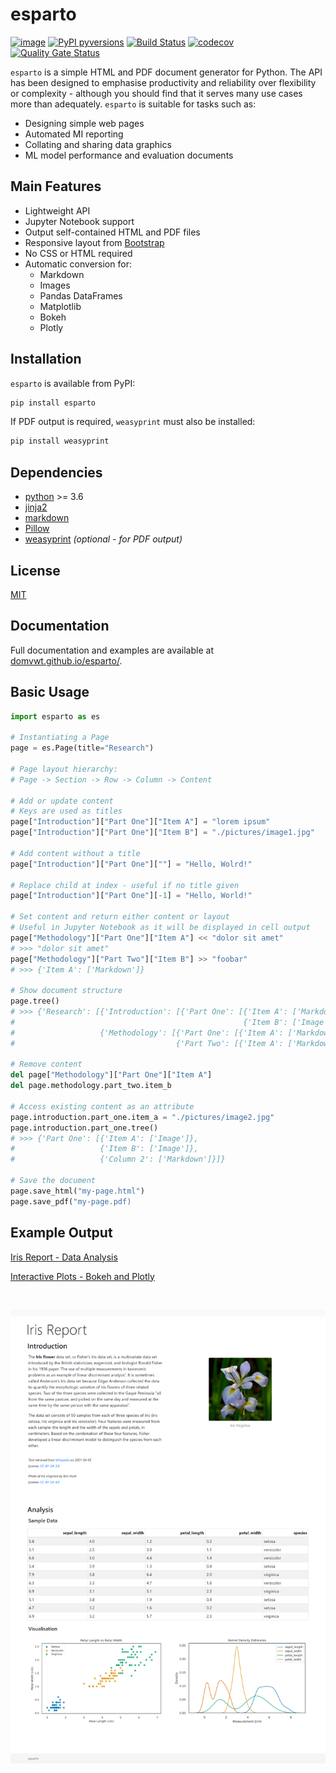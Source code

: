 esparto
=======

[![image](https://img.shields.io/pypi/v/esparto.svg)](https://pypi.python.org/pypi/esparto)
[![PyPI pyversions](https://img.shields.io/pypi/pyversions/esparto.svg)](https://pypi.python.org/pypi/esparto/)
[![Build Status](https://travis-ci.com/domvwt/esparto.svg?branch=main)](https://travis-ci.com/domvwt/esparto)
[![codecov](https://codecov.io/gh/domvwt/esparto/branch/main/graph/badge.svg?token=35J8NZCUYC)](https://codecov.io/gh/domvwt/esparto)
[![Quality Gate Status](https://sonarcloud.io/api/project_badges/measure?project=domvwt_esparto&metric=alert_status)](https://sonarcloud.io/dashboard?id=domvwt_esparto)

`esparto` is a simple HTML and PDF document generator for Python. The API has been designed to emphasise
productivity and reliability over flexibility or complexity - although you should find that it serves many
use cases more than adequately. `esparto` is suitable for tasks such as:

* Designing simple web pages
* Automated MI reporting
* Collating and sharing data graphics
* ML model performance and evaluation documents


## Main Features
* Lightweight API
* Jupyter Notebook support
* Output self-contained HTML and PDF files
* Responsive layout from [Bootstrap](https://getbootstrap.com/)
* No CSS or HTML required
* Automatic conversion for:
    * Markdown
    * Images
    * Pandas DataFrames
    * Matplotlib
    * Bokeh
    * Plotly


## Installation
`esparto` is available from PyPI:
```bash
pip install esparto
```

If PDF output is required, `weasyprint` must also be installed:
```bash
pip install weasyprint
```


## Dependencies

*   [python](https://python.org/) >= 3.6
*   [jinja2](https://palletsprojects.com/p/jinja/)
*   [markdown](https://python-markdown.github.io/)
*   [Pillow](https://python-pillow.org/)
*   [weasyprint](https://weasyprint.org/) _(optional - for PDF output)_


## License
[MIT](https://opensource.org/licenses/MIT)


## Documentation
Full documentation and examples are available at [domvwt.github.io/esparto/](https://domvwt.github.io/esparto/).


## Basic Usage
```python
import esparto as es

# Instantiating a Page
page = es.Page(title="Research")

# Page layout hierarchy:
# Page -> Section -> Row -> Column -> Content

# Add or update content
# Keys are used as titles
page["Introduction"]["Part One"]["Item A"] = "lorem ipsum"
page["Introduction"]["Part One"]["Item B"] = "./pictures/image1.jpg"

# Add content without a title
page["Introduction"]["Part One"][""] = "Hello, Wolrd!"

# Replace child at index - useful if no title given
page["Introduction"]["Part One"][-1] = "Hello, World!"

# Set content and return either content or layout
# Useful in Jupyter Notebook as it will be displayed in cell output
page["Methodology"]["Part One"]["Item A"] << "dolor sit amet"
# >>> "dolor sit amet"
page["Methodology"]["Part Two"]["Item B"] >> "foobar"
# >>> {'Item A': ['Markdown']}

# Show document structure
page.tree()
# >>> {'Research': [{'Introduction': [{'Part One': [{'Item A': ['Markdown']},
#                                                   {'Item B': ['Image']}]}]},
#                   {'Methodology': [{'Part One': [{'Item A': ['Markdown']}]},
#                                    {'Part Two': [{'Item A': ['Markdown']}]}]}]}

# Remove content
del page["Methodology"]["Part One"]["Item A"]
del page.methodology.part_two.item_b

# Access existing content as an attribute
page.introduction.part_one.item_a = "./pictures/image2.jpg"
page.introduction.part_one.tree()
# >>> {'Part One': [{'Item A': ['Image']},
#                   {'Item B': ['Image']},
#                   {'Column 2': ['Markdown']}]}

# Save the document
page.save_html("my-page.html")
page.save_pdf("my-page.pdf)
```


## Example Output

[Iris Report - Data Analysis](https://domvwt.github.io/esparto/examples/iris-report.html)

[Interactive Plots - Bokeh and Plotly](https://domvwt.github.io/esparto/examples/interactive-plots.html)

<br>

<img width=600  src="https://github.com/domvwt/esparto/blob/fdc0e787c0bc013d16667773e82e21c647b71d91/docs/images/iris-report-compressed.png?raw=true"
alt="example page" style="border-radius:0.5%;">
